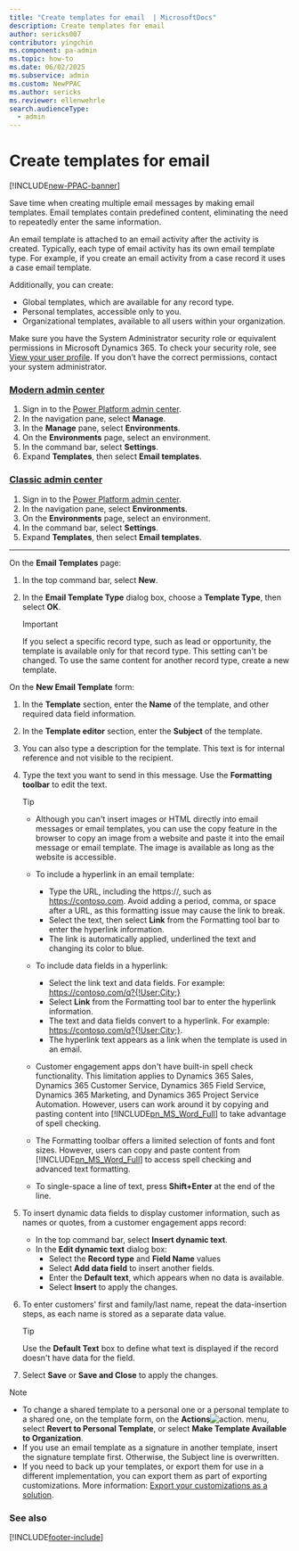 ```yaml
---
title: "Create templates for email  | MicrosoftDocs"
description: Create templates for email
author: sericks007
contributor: yingchin
ms.component: pa-admin
ms.topic: how-to
ms.date: 06/02/2025
ms.subservice: admin
ms.custom: NewPPAC
ms.author: sericks
ms.reviewer: ellenwehrle
search.audienceType: 
  - admin
---
```

# Create templates for email

[!INCLUDE[new-PPAC-banner](~/includes/new-PPAC-banner.md)]

Save time when creating multiple email messages by making email templates. Email templates contain predefined content, eliminating the need to repeatedly enter the same information.

An email template is attached to an email activity after the activity is created. Typically, each type of email activity has its own email template type. For example, if you create an email activity from a case record it uses a case email template.

Additionally, you can create:
- Global templates, which are available for any record type.
- Personal templates, accessible only to you.
- Organizational templates, available to all users within your organization.

Make sure you have the System Administrator security role or equivalent permissions in Microsoft Dynamics 365. To check your security role, see [View your user profile](/powerapps/user/view-your-user-profile). If you don’t have the correct permissions, contact your system administrator.

### [Modern admin center](#tab/new)
1. Sign in to the [Power Platform admin center](https://admin.powerplatform.microsoft.com/).
1. In the navigation pane, select **Manage**.
1. In the **Manage** pane, select **Environments**.
1. On the **Environments** page, select an environment.
1. In the command bar, select **Settings**. 
1. Expand **Templates**, then select **Email templates**.
  
### [Classic admin center](#tab/classic)
1. Sign in to the [Power Platform admin center](https://admin.powerplatform.microsoft.com/).
1. In the navigation pane, select **Environments**.
1. On the **Environments** page, select an environment.
1. In the command bar, select **Settings**.  
1. Expand **Templates**, then select **Email templates**.
---
  
On the **Email Templates** page:
1. In the top command bar, select **New**.
1. In the **Email Template Type** dialog box, choose a **Template Type**, then select **OK**.  
  
   > [!IMPORTANT]
   >  If you select a specific record type, such as lead or opportunity, the template is available only for that record type. This setting can't be changed. To use the same content for another record type, create a new template.  
  
On the **New Email Template** form:
1. In the **Template** section, enter the **Name** of the template, and other required data field information.
2. In the **Template editor** section, enter the **Subject** of the template.
3. You can also type a description for the template. This text is for internal reference and not visible to the recipient.  
4. Type the text you want to send in this message. Use the **Formatting toolbar** to edit the text.  
  
   > [!TIP]
   > - Although you can't insert images or HTML directly into email messages or email templates, you can use the copy feature in the browser to copy an image from a website and paste it into the email message or email template. The image is available as long as the website is accessible.
   >   
   > - To include a hyperlink in an email template:
   >   - Type the URL, including the https://, such as https://contoso.com. Avoid adding a period, comma, or space after a URL, as this formatting issue may cause the link to break.
   >   - Select the text, then select **Link** from the Formatting tool bar to enter the hyperlink information.
   >   - The link is automatically applied, underlined the text and changing its color to blue.
   >   
   > - To include data fields in a hyperlink:
   >   - Select the link text and data fields. For example: https://contoso.com/q?{!User:City;}
   >   - Select **Link** from the Formatting tool bar to enter the hyperlink information.
   >   - The text and data fields convert to a hyperlink. For example: <a href="https://contoso.com/q?{!User:City;}">https://contoso.com/q?{!User:City;}</a>.
   >   - The hyperlink text appears as a link when the template is used in an email.
   >   
   > - Customer engagement apps don't have built-in spell check functionality. This limitation applies to Dynamics 365 Sales, Dynamics 365 Customer Service, Dynamics 365 Field Service, Dynamics 365 Marketing, and Dynamics 365 Project Service Automation. However, users can work around it by copying and pasting content into [!INCLUDE[pn_MS_Word_Full](../includes/pn-ms-word-full.md)] to take advantage of spell checking.
   >   
   > - The Formatting toolbar offers a limited selection of fonts and font sizes. However, users can copy and paste content from [!INCLUDE[pn_MS_Word_Full](../includes/pn-ms-word-full.md)] to access spell checking and advanced text formatting.
   >   
   > - To single-space a line of text, press **Shift+Enter** at the end of the line.  
  
5. To insert dynamic data fields to display customer information, such as names or quotes, from a customer engagement apps record:
     - In the top command bar, select **Insert dynamic text**.
     - In the **Edit dynamic text** dialog box:
       - Select the **Record type** and **Field Name** values
       - Select **Add data field** to insert another fields.
       - Enter the **Default text**, which appears when no data is available.
       - Select **Insert** to apply the changes.
 
6. To enter customers' first and family/last name, repeat the data-insertion steps, as each name is stored as a separate data value. 
  
    > [!TIP]
    >  Use the **Default Text** box to define what text is displayed if the record doesn't have data for the field.  
  
7. Select **Save** or **Save and Close** to apply the changes.  
  
> [!NOTE]
> - To change a shared template to a personal one or a personal template to a shared one, on the template form, on the **Actions**![action.](../admin/media/action-button.png "action") menu, select **Revert to Personal Template**, or select **Make Template Available to Organization**.  
> - If you use an email template as a signature in another template, insert the signature template first. Otherwise, the Subject line is  overwritten.  
> - If you need to back up your templates, or export them for use in a different implementation, you can export them as part of exporting customizations. More information: [Export your customizations as a solution](/powerapps/maker/model-driven-apps/distribute-model-driven-app).  
  
### See also  

[!INCLUDE[footer-include](../includes/footer-banner.md)]
